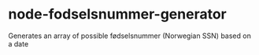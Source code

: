 # node-fodselsnummer-generator
Generates an array of possible fødselsnummer (Norwegian SSN) based on a date
